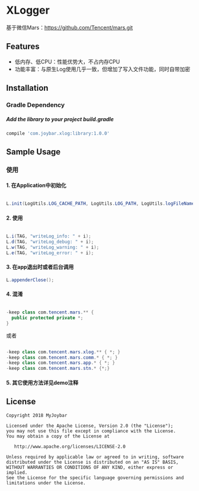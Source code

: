 # XLogger
基于微信Mars：https://github.com/Tencent/mars.git
## Features
 - 低内存、低CPU：性能优势大，不占内存CPU
 - 功能丰富：与原生Log使用几乎一致，但增加了写入文件功能，同时自带加密

   
## Installation
### Gradle Dependency

#####   Add the library to your project build.gradle

```gradle
compile 'com.joybar.xlog:library:1.0.0'

```

## Sample Usage

### 使用


#### 1. 在Application中初始化
```java
 
L.init(LogUtils.LOG_CACHE_PATH, LogUtils.LOG_PATH, LogUtils.logFileName(), LogUtils.PUB_KEY, LogUtils.CONSOLE_LOG_OPEN);

```

#### 2. 使用
```java
 
L.i(TAG, "writeLog_info: " + i);
L.d(TAG, "writeLog_debug: " + i);
L.w(TAG, "writeLog_warning: " + i);
L.e(TAG, "writeLog_error: " + i);
```

#### 3. 在app退出时或者后台调用
```java
L.appenderClose();

```

#### 4. 混淆


```java

-keep class com.tencent.mars.** {
  public protected private *;
}

```

或者

```java

-keep class com.tencent.mars.xlog.** { *; }
-keep class com.tencent.mars.comm.* { *; }
-keep class com.tencent.mars.app.* { *; }
-keep class com.tencent.mars.stn.* {*;}
```


#### 5. 其它使用方法详见demo注释

## License

    Copyright 2018 MyJoybar

    Licensed under the Apache License, Version 2.0 (the "License");
    you may not use this file except in compliance with the License.
    You may obtain a copy of the License at

       http://www.apache.org/licenses/LICENSE-2.0

    Unless required by applicable law or agreed to in writing, software
    distributed under the License is distributed on an "AS IS" BASIS,
    WITHOUT WARRANTIES OR CONDITIONS OF ANY KIND, either express or implied.
    See the License for the specific language governing permissions and
    limitations under the License.   